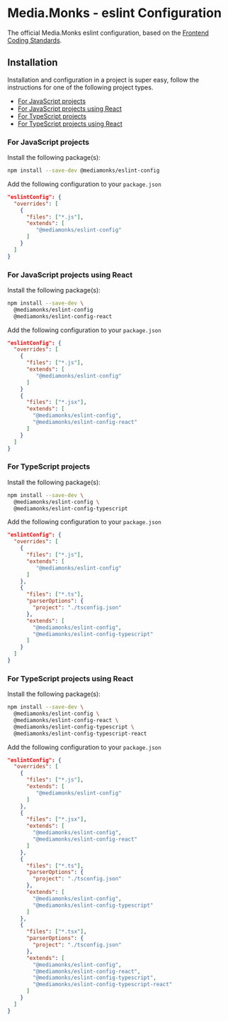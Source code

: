# Media.Monks - eslint Configuration

The official Media.Monks eslint configuration, based on the
[Frontend Coding Standards](https://github.com/mediamonks/frontend-coding-standards).

## Installation

Installation and configuration in a project is super easy, follow the instructions for one of the
following project types.

- [For JavaScript projects](#for-javascript-projects)
- [For JavaScript projects using React](#for-javascript-projects-using-react)
- [For TypeScript projects](#for-typescript-projects)
- [For TypeScript projects using React](#for-typescript-projects-using-react)

### For JavaScript projects

Install the following package(s):

```sh
npm install --save-dev @mediamonks/eslint-config
```

Add the following configuration to your `package.json`

```json
"eslintConfig": {
  "overrides": [
    {
      "files": ["*.js"],
      "extends": [
         "@mediamonks/eslint-config"
      ]
    }
  ]
}
```

### For JavaScript projects using React

Install the following package(s):

```sh
npm install --save-dev \
  @mediamonks/eslint-config
  @mediamonks/eslint-config-react
```

Add the following configuration to your `package.json`

```json
"eslintConfig": {
  "overrides": [
    {
      "files": ["*.js"],
      "extends": [
         "@mediamonks/eslint-config"
      ]
    }
    {
      "files": ["*.jsx"],
      "extends": [
        "@mediamonks/eslint-config",
        "@mediamonks/eslint-config-react"
      ]
    }
  ]
}
```

### For TypeScript projects

Install the following package(s):

```sh
npm install --save-dev \
  @mediamonks/eslint-config \
  @mediamonks/eslint-config-typescript
```

Add the following configuration to your `package.json`

```json
"eslintConfig": {
  "overrides": [
    {
      "files": ["*.js"],
      "extends": [
         "@mediamonks/eslint-config"
      ]
    },
    {
      "files": ["*.ts"],
      "parserOptions": {
        "project": "./tsconfig.json"
      },
      "extends": [
        "@mediamonks/eslint-config",
        "@mediamonks/eslint-config-typescript"
      ]
    }
  ]
}
```

### For TypeScript projects using React

Install the following package(s):

```sh
npm install --save-dev \
  @mediamonks/eslint-config \
  @mediamonks/eslint-config-react \
  @mediamonks/eslint-config-typescript \
  @mediamonks/eslint-config-typescript-react
```

Add the following configuration to your `package.json`

```json
"eslintConfig": {
  "overrides": [
    {
      "files": ["*.js"],
      "extends": [
         "@mediamonks/eslint-config"
      ]
    },
    {
      "files": ["*.jsx"],
      "extends": [
        "@mediamonks/eslint-config",
        "@mediamonks/eslint-config-react"
      ]
    },
    {
      "files": ["*.ts"],
      "parserOptions": {
        "project": "./tsconfig.json"
      },
      "extends": [
        "@mediamonks/eslint-config",
        "@mediamonks/eslint-config-typescript"
      ]
    },
    {
      "files": ["*.tsx"],
      "parserOptions": {
        "project": "./tsconfig.json"
      },
      "extends": [
        "@mediamonks/eslint-config",
        "@mediamonks/eslint-config-react",
        "@mediamonks/eslint-config-typescript",
        "@mediamonks/eslint-config-typescript-react"
      ]
    }
  ]
}
```
